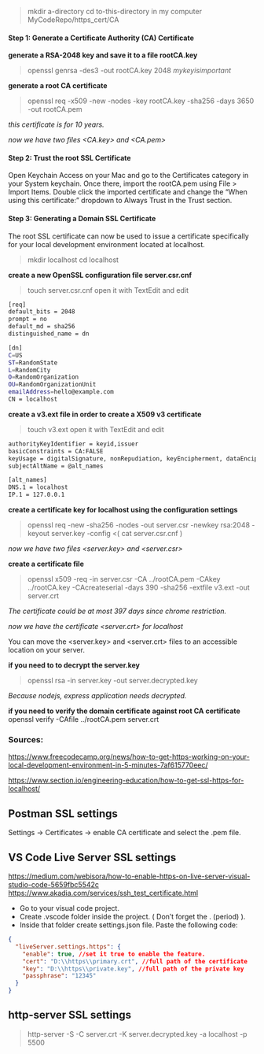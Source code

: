 > mkdir a-directory
> cd to-this-directory
> in my computer MyCodeRepo/https_cert/CA

#### Step 1: Generate a Certificate Authority (CA) Certificate

**generate a RSA-2048 key and save it to a file rootCA.key**

> openssl genrsa -des3 -out rootCA.key 2048
> _mykeyisimportant_

**generate a root CA certificate**

> openssl req -x509 -new -nodes -key rootCA.key -sha256 -days 3650 -out rootCA.pem

_this certificate is for 10 years._

_now we have two files <CA.key> and <CA.pem>_

#### Step 2: Trust the root SSL Certificate

Open Keychain Access on your Mac and go to the Certificates category in your System keychain. Once there, import the rootCA.pem using File > Import Items. Double click the imported certificate and change the “When using this certificate:” dropdown to Always Trust in the Trust section.

#### Step 3: Generating a Domain SSL Certificate

The root SSL certificate can now be used to issue a certificate specifically for your local development environment located at localhost.

> mkdir localhost
> cd localhost

**create a new OpenSSL configuration file server.csr.cnf**

> touch server.csr.cnf
> open it with TextEdit and edit

```bash
[req]
default_bits = 2048
prompt = no
default_md = sha256
distinguished_name = dn

[dn]
C=US
ST=RandomState
L=RandomCity
O=RandomOrganization
OU=RandomOrganizationUnit
emailAddress=hello@example.com
CN = localhost
```

**create a v3.ext file in order to create a X509 v3 certificate**

> touch v3.ext
> open it with TextEdit and edit

```bash
authorityKeyIdentifier = keyid,issuer
basicConstraints = CA:FALSE
keyUsage = digitalSignature, nonRepudiation, keyEncipherment, dataEncipherment
subjectAltName = @alt_names

[alt_names]
DNS.1 = localhost
IP.1 = 127.0.0.1
```

**create a certificate key for localhost using the configuration settings**

> openssl req -new -sha256 -nodes -out server.csr -newkey rsa:2048 -keyout server.key -config <( cat server.csr.cnf )

_now we have two files <server.key> and <server.csr>_

**create a certificate file**

> openssl x509 -req -in server.csr -CA ../rootCA.pem -CAkey ../rootCA.key -CAcreateserial -days 390 -sha256 -extfile v3.ext -out server.crt

_The certificate could be at most 397 days since chrome restriction._

_now we have the certificate <server.crt> for localhost_

You can move the <server.key> and <server.crt> files to an accessible location on your server.

**if you need to to decrypt the server.key**

> openssl rsa -in server.key -out server.decrypted.key

_Because nodejs, express application needs decrypted._

**if you need to verify the domain certificate against root CA certificate**
openssl verify -CAfile ../rootCA.pem server.crt

### Sources:

https://www.freecodecamp.org/news/how-to-get-https-working-on-your-local-development-environment-in-5-minutes-7af615770eec/

https://www.section.io/engineering-education/how-to-get-ssl-https-for-localhost/

## Postman SSL settings

Settings -> Certificates -> enable CA certificate and select the .pem file.

## VS Code Live Server SSL settings

https://medium.com/webisora/how-to-enable-https-on-live-server-visual-studio-code-5659fbc5542c
https://www.akadia.com/services/ssh_test_certificate.html

- Go to your visual code project.
- Create .vscode folder inside the project. ( Don’t forget the . (period) ).
- Inside that folder create settings.json file.
  Paste the following code:

```json
{
  "liveServer.settings.https": {
    "enable": true, //set it true to enable the feature.
    "cert": "D:\\https\\primary.crt", //full path of the certificate
    "key": "D:\\https\\private.key", //full path of the private key
    "passphrase": "12345"
  }
}
```

## http-server SSL settings

> http-server -S -C server.crt -K server.decrypted.key -a localhost -p 5500
